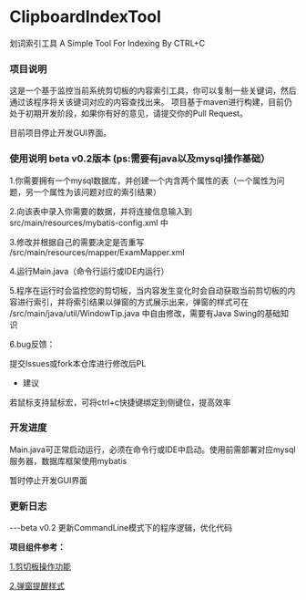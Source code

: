 # ClipboardIndexTool
划词索引工具    A Simple Tool For Indexing By CTRL+C 

### 项目说明

这是一个基于监控当前系统剪切板的内容索引工具，你可以复制一些关键词，然后通过该程序将关该键词对应的内容查找出来。
项目基于maven进行构建，目前仍处于初期开发阶段，如果你有好的意见，请提交你的Pull Request。

目前项目停止开发GUI界面。

### 使用说明 beta v0.2版本 (ps:需要有java以及mysql操作基础）

1.你需要拥有一个mysql数据库，并创建一个内含两个属性的表（一个属性为问题，另一个属性为该问题对应的索引结果）

2.向该表中录入你需要的数据，并将连接信息输入到  src/main/resources/mybatis-config.xml 中

3.修改并根据自己的需要决定是否重写 /src/main/resources/mapper/ExamMapper.xml 

4.运行Main.java（命令行运行或IDE内运行）

5.程序在运行时会监控您的剪切板，当内容发生变化时会自动获取当前剪切板的内容进行索引，并将索引结果以弹窗的方式展示出来，弹窗的样式可在 /src/main/java/util/WindowTip.java 中自由修改，需要有Java Swing的基础知识

6.bug反馈：

提交Issues或fork本仓库进行修改后PL

* 建议

若鼠标支持鼠标宏，可将ctrl+c快捷键绑定到侧键位，提高效率


### 开发进度

Main.java可正常启动运行，必须在命令行或IDE中启动。使用前需部署对应mysql服务器，数据库框架使用mybatis

暂时停止开发GUI界面

### 更新日志

---beta v0.2 更新CommandLine模式下的程序逻辑，优化代码


**项目组件参考：**

[1.剪切板操作功能 ](https://blog.csdn.net/xietansheng/article/details/70478266 "1.剪切板操作功能 ")

[2.弹窗提醒样式 ](https://www.cnblogs.com/hgxbo/p/5508384.html "2.弹窗提醒样式 ")
